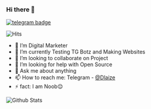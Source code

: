 ### Hi there 👋
[![telegram badge](https://img.shields.io/badge/Dlaize-Kohli-00adb5?style=flat&logo=telegram)](https://t.me/Dlaize)

![Hits](https://hits.seeyoufarm.com/api/count/incr/badge.svg?url=https%3A%2F%2Fgithub.com%2Fdakshkohli23%2F&count_bg=%2300ADB5&title_bg=%23393E46&icon=mocha.svg&icon_color=%23FFFFFF&title=Coffee&edge_flat=false)

- 🔭 I’m Digital Marketer 
- 🌱 I’m currently Testing TG Botz and Making Websites
- 👯 I’m looking to collaborate on Project
- 🤔 I’m looking for help with Open Source
- 💬 Ask me about anything
- 📫 How to reach me: Telegram - [@Dlaize](https://t.me/Dlaize)
- ⚡ fact: I am Noob😌

![Github Stats](https://github-readme-stats.vercel.app/api?username=Dlaize&show_icons=true&title_color=fff&icon_color=79ff97&text_color=9f9f9f&bg_color=151515)

